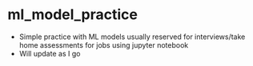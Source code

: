 # ml_model_practice

- Simple practice with ML models usually reserved for interviews/take home assessments for jobs using jupyter notebook
- Will update as I go
